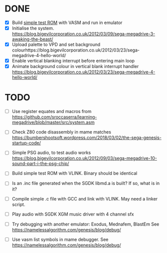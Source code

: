 # DONE

- [x] Build [simple test ROM](https://github.com/sroccaserra/learning-megadrive) with VASM and run in emulator
- [x] Initialise the system. https://blog.bigevilcorporation.co.uk/2012/03/09/sega-megadrive-3-awaking-the-beast/
- [x] Upload palette to VPD and set background colourhttps://blog.bigevilcorporation.co.uk/2012/03/23/sega-megadrive-4-hello-world/
- [x] Enable vertical blanking interrupt before entering main loop
- [x] Animate background colour in vertical blank interrupt handler https://blog.bigevilcorporation.co.uk/2012/03/23/sega-megadrive-4-hello-world/

# TODO

- [ ] Use register equates and macros from https://github.com/sroccaserra/learning-megadrive/blob/master/src/system.asm
- [ ] Check Z80 code disassembly in mame matches https://bumbershootsoft.wordpress.com/2018/03/02/the-sega-genesis-startup-code/
- [ ] Simple PSG audio, to test audio works https://blog.bigevilcorporation.co.uk/2012/09/03/sega-megadrive-10-sound-part-i-the-psg-chip/
- [ ] Build simple test ROM with VLINK. Binary should be identical
- [ ] Is an .inc file generated when the SGDK libmd.a is built? If so, what is in it?
- [ ] Compile simple .c file with GCC and link with VLINK. May need a linker script.
- [ ] Play audio with SGDK XGM music driver with 4 channel sfx

- [ ] Try debugging with another emulator: Exodus, Mednafem, BlastEm See https://namelessalgorithm.com/genesis/blog/debug/
- [ ] Use vasm list symbols in mame debugger. See https://namelessalgorithm.com/genesis/blog/debug/
